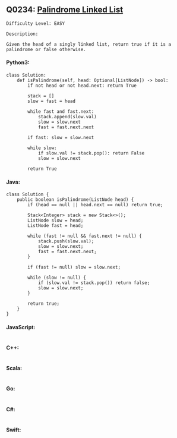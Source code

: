 ## Q0234: [Palindrome Linked List](https://leetcode.com/problems/palindrome-linked-list/)

```
Difficulty Level: EASY
```

```
Description:

Given the head of a singly linked list, return true if it is a palindrome or false otherwise.
```

#### Python3:

```
class Solution:
    def isPalindrome(self, head: Optional[ListNode]) -> bool:
        if not head or not head.next: return True

        stack = []
        slow = fast = head
            
        while fast and fast.next:
            stack.append(slow.val)
            slow = slow.next
            fast = fast.next.next

        if fast: slow = slow.next

        while slow:
            if slow.val != stack.pop(): return False
            slow = slow.next

        return True
```

#### Java:

```
class Solution {
    public boolean isPalindrome(ListNode head) {
        if (head == null || head.next == null) return true;

        Stack<Integer> stack = new Stack<>();
        ListNode slow = head;
        ListNode fast = head;

        while (fast != null && fast.next != null) {
            stack.push(slow.val);
            slow = slow.next;
            fast = fast.next.next;
        }

        if (fast != null) slow = slow.next;

        while (slow != null) {
            if (slow.val != stack.pop()) return false;
            slow = slow.next;
        }

        return true;
    }
}
```

#### JavaScript:

```

```

#### C++:

```

```

#### Scala:

```

```

#### Go:

```

```

#### C#:

```

```

#### Swift:

```

```